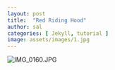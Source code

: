 ```yaml
---
layout: post
title:  "Red Riding Hood"
author: sal
categories: [ Jekyll, tutorial ]
image: assets/images/1.jpg
---
```

![IMG_0160.JPG](image/IMG_0160.JPG)
